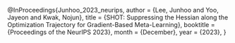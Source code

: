 @InProceedings{Junhoo_2023_neurips,
    author    = {Lee, Junhoo and Yoo, Jayeon and Kwak, Nojun},
    title     = {SHOT: Suppressing the Hessian along the Optimization Trajectory for Gradient-Based Meta-Learning},
    booktitle = {Proceedings of the NeurIPS 2023},
    month     = {December},
    year      = {2023},
    }
